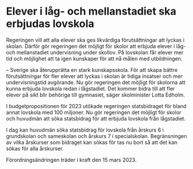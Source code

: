 # Elever i låg- och mellanstadiet ska erbjudas lovskola

Regeringen vill att alla elever ska ges likvärdiga förutsättningar att lyckas i skolan. Därför gör regeringen det möjligt för skolor att erbjuda elever i låg- och mellanstadiet undervisning under skollov. På lovskolan får elever mer tid och möjlighet att ta igen kunskaper för att nå målen med utbildningen.

– Sverige ska återupprätta en stark kunskapsskola. För att skapa bättre förutsättningar för fler elever att lyckas i skolan är tidiga insatser och mer undervisningstid avgörande. Nu gör regeringen det möjligt för skolorna att kunna erbjuda lovskola redan i lågstadiet. Det kommer bidra till att fler elever på sikt blir behöriga till gymnasiet, säger skolminister Lotta Edholm.

I budgetpropositionen för 2023 utökade regeringen statsbidraget för bland annat lovskola med 100 miljoner. Nu gör regeringen det möjligt för skolor och huvudmän att söka statsbidrag för att erbjuda lovskola från lågstadiet.

I dag kan huvudmän söka statsbidrag för lovskola från årskurs 6 i grundskolan och sameskolan och årskurs 7 i specialskolan. Begränsningen av vilka årskurser som bidraget kan sökas för tas nu bort så att det kan sökas för alla årskurser.

Förordningsändringen träder i kraft den 15 mars 2023.
